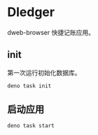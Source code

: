 # Dledger

dweb-browser 快捷记账应用。

## init

第一次运行初始化数据库。

```bash
deno task init
```

## 启动应用

```bash
deno task start
```
